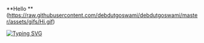 **Hello ** (https://raw.githubusercontent.com/debdutgoswami/debdutgoswami/master/assets/gifs/Hi.gif)




[![Typing SVG](https://readme-typing-svg.demolab.com?font=Fira+Code&pause=1000&random=false&width=435&lines=I+am+Manan+Poddar)](https://git.io/typing-svg)
